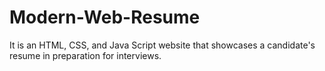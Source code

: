 # Modern-Web-Resume
It is an HTML, CSS, and Java Script website that showcases a candidate's resume in preparation for interviews.
